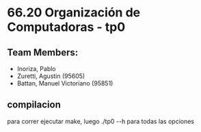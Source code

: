 # 66.20 Organización de Computadoras - tp0

## Team Members:  
  * Inoriza, Pablo  
  * Zuretti, Agustin (95605)
  * Battan, Manuel Victoriano (95851)  

## compilacion  
  para correr ejecutar make, luego ./tp0 --h para todas las opciones
